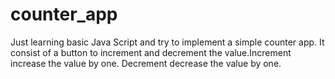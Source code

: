 # counter_app

Just learning basic Java Script and try to implement a simple counter app.
It consist of a button to increment and decrement the value.Increment increase the value by one.
Decrement decrease the value by one.
